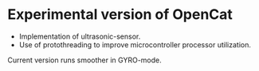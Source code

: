 # Experimental version of OpenCat
- Implementation of ultrasonic-sensor.
- Use of protothreading to improve microcontroller processor utilization.

Current version runs smoother in GYRO-mode.


